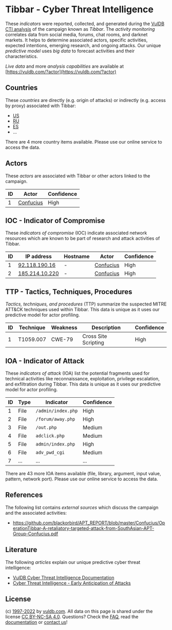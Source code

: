 # Tibbar - Cyber Threat Intelligence

These _indicators_ were reported, collected, and generated during the [VulDB CTI analysis](https://vuldb.com/?kb.cti) of the campaign known as _Tibbar_. The _activity monitoring_ correlates data from social media, forums, chat rooms, and darknet markets. It helps to determine associated actors, specific activities, expected intentions, emerging research, and ongoing attacks. Our unique _predictive model_ uses _big data_ to forecast activities and their characteristics.

_Live data_ and more _analysis capabilities_ are available at [https://vuldb.com/?actor](https://vuldb.com/?actor)

## Countries

These _countries_ are directly (e.g. origin of attacks) or indirectly (e.g. access by proxy) associated with Tibbar:

* [US](https://vuldb.com/?country.us)
* [RU](https://vuldb.com/?country.ru)
* [ES](https://vuldb.com/?country.es)
* ...

There are 4 more country items available. Please use our online service to access the data.

## Actors

These _actors_ are associated with Tibbar or other actors linked to the campaign.

ID | Actor | Confidence
-- | ----- | ----------
1 | [Confucius](https://vuldb.com/?actor.confucius) | High

## IOC - Indicator of Compromise

These _indicators of compromise_ (IOC) indicate associated network resources which are known to be part of research and attack activities of Tibbar.

ID | IP address | Hostname | Actor | Confidence
-- | ---------- | -------- | ----- | ----------
1 | [92.118.190.16](https://vuldb.com/?ip.92.118.190.16) | - | [Confucius](https://vuldb.com/?actor.confucius) | High
2 | [185.214.10.220](https://vuldb.com/?ip.185.214.10.220) | - | [Confucius](https://vuldb.com/?actor.confucius) | High

## TTP - Tactics, Techniques, Procedures

_Tactics, techniques, and procedures_ (TTP) summarize the suspected MITRE ATT&CK techniques used within Tibbar. This data is unique as it uses our predictive model for actor profiling.

ID | Technique | Weakness | Description | Confidence
-- | --------- | -------- | ----------- | ----------
1 | T1059.007 | CWE-79 | Cross Site Scripting | High

## IOA - Indicator of Attack

These _indicators of attack_ (IOA) list the potential fragments used for technical activities like reconnaissance, exploitation, privilege escalation, and exfiltration during Tibbar. This data is unique as it uses our predictive model for actor profiling.

ID | Type | Indicator | Confidence
-- | ---- | --------- | ----------
1 | File | `/admin/index.php` | High
2 | File | `/forum/away.php` | High
3 | File | `/out.php` | Medium
4 | File | `adclick.php` | Medium
5 | File | `admin/index.php` | High
6 | File | `adv_pwd_cgi` | Medium
7 | ... | ... | ...

There are 43 more IOA items available (file, library, argument, input value, pattern, network port). Please use our online service to access the data.

## References

The following list contains _external sources_ which discuss the campaign and the associated activities:

* https://github.com/blackorbird/APT_REPORT/blob/master/Confucius/OperationTibbar-A-retaliatory-targeted-attack-from-SouthAsian-APT-Group-Confucius.pdf

## Literature

The following _articles_ explain our unique predictive cyber threat intelligence:

* [VulDB Cyber Threat Intelligence Documentation](https://vuldb.com/?kb.cti)
* [Cyber Threat Intelligence - Early Anticipation of Attacks](https://www.scip.ch/en/?labs.20201022)

## License

(c) [1997-2022](https://vuldb.com/?kb.changelog) by [vuldb.com](https://vuldb.com/?kb.about). All data on this page is shared under the license [CC BY-NC-SA 4.0](https://creativecommons.org/licenses/by-nc-sa/4.0/). Questions? Check the [FAQ](https://vuldb.com/?kb.faq), read the [documentation](https://vuldb.com/?kb) or [contact us](https://vuldb.com/?contact)!
